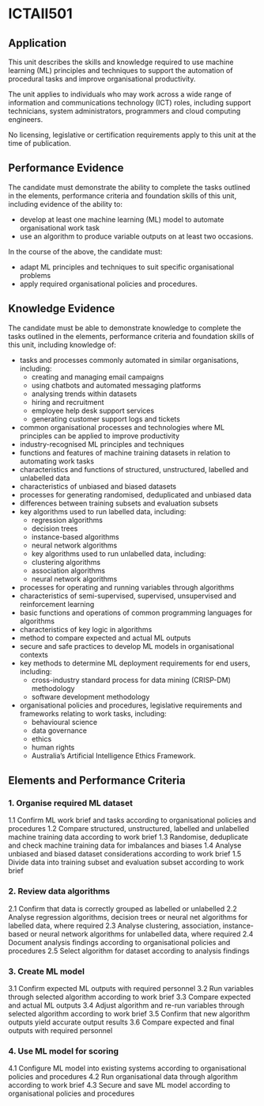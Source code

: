 # ICTAII501

## Application
This unit describes the skills and knowledge required to use machine learning (ML) principles and techniques to support the automation of procedural tasks and improve organisational productivity.

The unit applies to individuals who may work across a wide range of information and communications technology (ICT) roles, including support technicians, system administrators, programmers and cloud computing engineers.

No licensing, legislative or certification requirements apply to this unit at the time of publication.

## Performance Evidence
The candidate must demonstrate the ability to complete the tasks outlined in the elements, performance criteria and foundation skills of this unit, including evidence of the ability to:
- develop at least one machine learning (ML) model to automate organisational work task
- use an algorithm to produce variable outputs on at least two occasions.

In the course of the above, the candidate must:
- adapt ML principles and techniques to suit specific organisational problems
- apply required organisational policies and procedures.

## Knowledge Evidence
The candidate must be able to demonstrate knowledge to complete the tasks outlined in the elements, performance criteria and foundation skills of this unit, including knowledge of:
- tasks and processes commonly automated in similar organisations, including:
    - creating and managing email campaigns
    - using chatbots and automated messaging platforms
    - analysing trends within datasets
    - hiring and recruitment
    - employee help desk support services
    - generating customer support logs and tickets
- common organisational processes and technologies where ML principles can be applied to improve productivity
- industry-recognised ML principles and techniques
- functions and features of machine training datasets in relation to automating work tasks
- characteristics and functions of structured, unstructured, labelled and unlabelled data
- characteristics of unbiased and biased datasets
- processes for generating randomised, deduplicated and unbiased data
- differences between training subsets and evaluation subsets
- key algorithms used to run labelled data, including:
    - regression algorithms
    - decision trees
    - instance-based algorithms
    - neural network algorithms
    - key algorithms used to run unlabelled data, including:
    - clustering algorithms
    - association algorithms
    - neural network algorithms
- processes for operating and running variables through algorithms
- characteristics of semi-supervised, supervised, unsupervised and reinforcement learning
- basic functions and operations of common programming languages for algorithms
- characteristics of key logic in algorithms
- method to compare expected and actual ML outputs
- secure and safe practices to develop ML models in organisational contexts
- key methods to determine ML deployment requirements for end users, including:
  - cross-industry standard process for data mining (CRISP-DM) methodology
  - software development methodology
- organisational policies and procedures, legislative requirements and frameworks relating to work tasks, including:
    - behavioural science
    - data governance
    - ethics
    - human rights
    - Australia’s Artificial Intelligence Ethics Framework.

## Elements and Performance Criteria

### 1. Organise required ML dataset

1.1 Confirm ML work brief and tasks according to organisational policies and procedures
1.2 Compare structured, unstructured, labelled and unlabelled machine training data according to work brief
1.3 Randomise, deduplicate and check machine training data for imbalances and biases
1.4 Analyse unbiased and biased dataset considerations according to work brief
1.5 Divide data into training subset and evaluation subset according to work brief

### 2. Review data algorithms

2.1 Confirm that data is correctly grouped as labelled or unlabelled
2.2 Analyse regression algorithms, decision trees or neural net algorithms for labelled data, where required
2.3 Analyse clustering, association, instance-based or neural network algorithms for unlabelled data, where required
2.4 Document analysis findings according to organisational policies and procedures
2.5 Select algorithm for dataset according to analysis findings

### 3. Create ML model

3.1 Confirm expected ML outputs with required personnel
3.2 Run variables through selected algorithm according to work brief
3.3 Compare expected and actual ML outputs
3.4 Adjust algorithm and re-run variables through selected algorithm according to work brief
3.5 Confirm that new algorithm outputs yield accurate output results
3.6 Compare expected and final outputs with required personnel

### 4. Use ML model for scoring

4.1 Configure ML model into existing systems according to organisational policies and procedures
4.2 Run organisational data through algorithm according to work brief
4.3 Secure and save ML model according to organisational policies and procedures